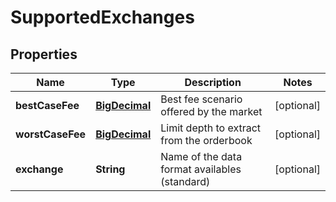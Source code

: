 # SupportedExchanges

## Properties
Name | Type | Description | Notes
------------ | ------------- | ------------- | -------------
**bestCaseFee** | [**BigDecimal**](BigDecimal.md) | Best fee scenario offered by the market |  [optional]
**worstCaseFee** | [**BigDecimal**](BigDecimal.md) | Limit depth to extract from the orderbook |  [optional]
**exchange** | **String** | Name of the data format availables (standard) |  [optional]
